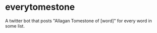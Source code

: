 # everytomestone
A twitter bot that posts "Allagan Tomestone of [word]" for every word in some list.
